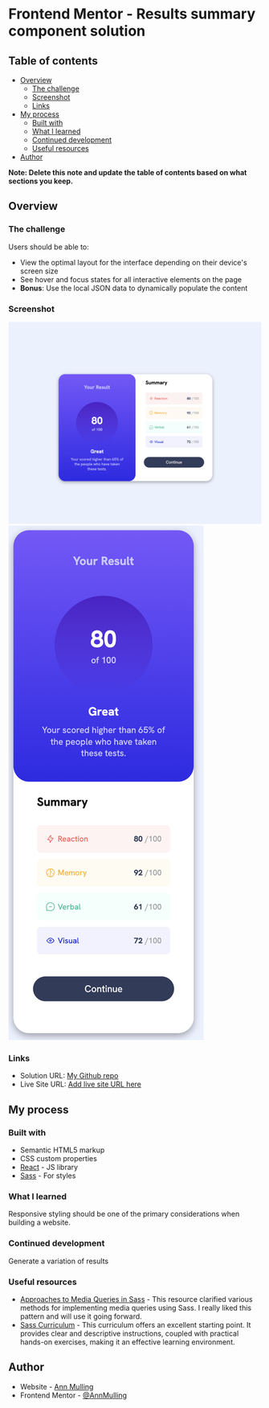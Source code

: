 # Frontend Mentor - Results summary component solution

## Table of contents

- [Overview](#overview)
  - [The challenge](#the-challenge)
  - [Screenshot](#screenshot)
  - [Links](#links)
- [My process](#my-process)
  - [Built with](#built-with)
  - [What I learned](#what-i-learned)
  - [Continued development](#continued-development)
  - [Useful resources](#useful-resources)
- [Author](#author)


**Note: Delete this note and update the table of contents based on what sections you keep.**

## Overview

### The challenge

Users should be able to:

- View the optimal layout for the interface depending on their device's screen size
- See hover and focus states for all interactive elements on the page
- **Bonus**: Use the local JSON data to dynamically populate the content

### Screenshot

![](/src/assets/images/screen-desktop.png)
![](/src/assets/images/screen-mobile.png)


### Links

- Solution URL: [My Github repo](https://github.com/AnnMulling/Frontend-Mentor-Code-Challenge)
- Live Site URL: [Add live site URL here](https://your-live-site-url.com)

## My process

### Built with

- Semantic HTML5 markup
- CSS custom properties
- [React](https://reactjs.org/) - JS library
- [Sass](https://sass-lang.com/) - For styles


### What I learned


Responsive styling should be one of the primary considerations when building a website.



### Continued development
Generate a variation of results

### Useful resources

- [Approaches to Media Queries in Sass](https://css-tricks.com/approaches-media-queries-sass/#aa-a-problem-with-logic) - This resource clarified various methods for implementing media queries using Sass. I really liked this pattern and will use it going forward.
- [Sass Curriculum](https://www.codecademy.com/) - This curriculum offers an excellent starting point. It provides clear and descriptive instructions, coupled with practical hands-on exercises, making it an effective learning environment.



## Author

- Website - [Ann Mulling](https://annmulling.github.io/)
- Frontend Mentor - [@AnnMulling](https://www.frontendmentor.io/profile/AnnMulling)
